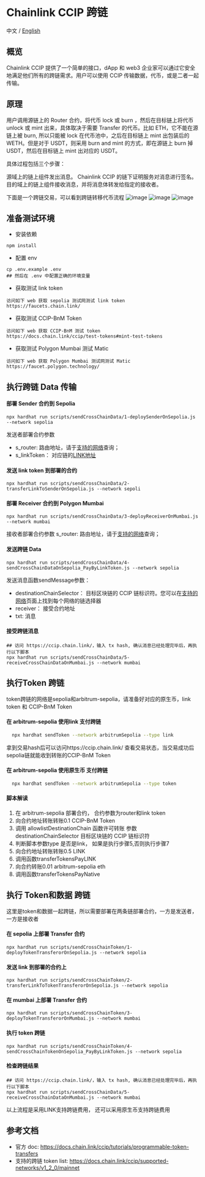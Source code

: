 # Chainlink CCIP 跨链

中文 / [English](./README.md)

## 概览

Chainlink CCIP 提供了一个简单的接口，dApp 和 web3 企业家可以通过它安全地满足他们所有的跨链需求。用户可以使用 CCIP 传输数据，代币，或是二者一起传输。

## 原理

用户调用源链上的 Router 合约，将代币 lock 或 burn ，然后在目标链上将代币 unlock 或 mint 出来，具体取决于需要 Transfer 的代币。比如 ETH，它不能在源链上被 burn, 所以只能被 lock 在代币池中，之后在目标链上 mint 出包装后的 WETH。但是对于 USDT，则采用 burn and mint 的方式，即在源链上 burn 掉 USDT，然后在目标链上 mint 出对应的 USDT。

具体过程包括三个步骤：

源域上的链上组件发出消息。
Chainlink CCIP 的链下证明服务对消息进行签名。
目的域上的链上组件接收消息，并将消息体转发给指定的接收者。

下面是一个跨链交易，可以看到跨链转移代币流程
![image](./images/1723272417165.jpg)
![image](./images/1723272468861.jpg)
![image](./images/1723272503699.jpg)

## 准备测试环境

- 安装依赖

```
npm install
```

- 配置 env

```
cp .env.example .env
## 然后在 .env 中配置正确的环境变量
```

- 获取测试 link token

```
访问如下 web 获取 sepolia 测试网测试 link token
https://faucets.chain.link/
```

- 获取测试 CCIP-BnM Token

```
访问如下 web 获取 CCIP-BnM 测试 token
https://docs.chain.link/ccip/test-tokens#mint-test-tokens
```

- 获取测试 Polygon Mumbai 测试 Matic

```
访问如下 web 获取 Polygon Mumbai 测试网测试 Matic
https://faucet.polygon.technology/
```

## 执行跨链 Data 传输

#### 部署 Sender 合约到 Sepolia

```
npx hardhat run scripts/sendCrossChainData/1-deploySenderOnSepolia.js --network sepolia
```

发送者部署合约参数

- s_router: 路由地址，请于[支持的网络](https://docs.chain.link/ccip/supported-networks)查询；
- s_linkToken： 对应链的[LINK地址](https://docs.chain.link/resources/link-token-contracts)

#### 发送 link token 到部署的合约

```
npx hardhat run scripts/sendCrossChainData/2-transferLinkToSenderOnSepolia.js --network sepoli
```

#### 部署 Receiver 合约到 Polygon Mumbai

```
npx hardhat run scripts/sendCrossChainData/3-deployReceiverOnMumbai.js --network mumbai
```

接收者部署合约参数
s_router: 路由地址，请于[支持的网络](https://docs.chain.link/ccip/supported-networks)查询；

#### 发送跨链 Data

```
npx hardhat run scripts/sendCrossChainData/4-sendCrossChainDataOnSepolia_PayByLinkToken.js --network sepolia
```

发送消息函数sendMessage参数：

- destinationChainSelector： 目标区块链的 CCIP 链标识符。您可以在[支持的网络](https://docs.chain.link/ccip/supported-networks)页面上找到每个网络的链选择器
- receiver： 接受合约地址
- txt: 消息

#### 接受跨链消息

```
## 访问 https://ccip.chain.link/，输入 tx hash, 确认消息已经处理完毕后，再执行以下脚本
npx hardhat run scripts/sendCrossChainData/5-receiveCrossChainDataOnMumbai.js --network mumbai
```

## 执行Token 跨链

token跨链的网络是sepolia和arbitrum-sepolia，请准备好对应的原生币，link token 和 CCIP-BnM Token

#### 在 arbitrum-sepolia 使用link 支付跨链

```sh
  npx hardhat sendToken --network arbitrumSepolia --type link
```

拿到交易hash后可以访问https://ccip.chain.link/ 查看交易状态，当交易成功后sepolia链就能收到转账的CCIP-BnM Token

#### 在 arbitrum-sepolia 使用原生币 支付跨链

```sh
  npx hardhat sendToken --network arbitrumSepolia --type token
```

#### 脚本解读

1. 在 arbitrum-sepolia 部署合约， 合约参数为router和link token
2. 向合约地址转账转账0.1 CCIP-BnM Token
3. 调用 allowlistDestinationChain 函数许可转账 参数destinationChainSelector 目标区块链的 CCIP 链标识符
4. 判断脚本参数type 是否是link， 如果是执行步骤5,否则执行步骤7
5. 向合约地址转账转账0.5 LINK
6. 调用函数transferTokensPayLINK
7. 向合约转账0.01 arbitrum-sepolia eth
8. 调用函数transferTokensPayNative

## 执行 Token和数据 跨链

这里是token和数据一起跨链，所以需要部署在两条链部署合约，一方是发送者，一方是接收者

#### 在 sepolia 上部署 Transfer 合约

```
npx hardhat run scripts/sendCrossChainToken/1-deployTokenTransferorOnSepolia.js --network sepolia
```

#### 发送 link 到部署的合约上

```
npx hardhat run scripts/sendCrossChainToken/2-transferLinkToTokenTransferorOnSepolia.js --network sepolia
```

#### 在 mumbai 上部署 Transfer 合约

```
npx hardhat run scripts/sendCrossChainToken/3-deployTokenTransferorOnMumbai.js --network mumbai
```

#### 执行 token 跨链

```
npx hardhat run scripts/sendCrossChainToken/4-sendCrossChainTokenOnSepolia_PayByLinkToken.js --network sepolia
```

#### 检查跨链结果

```
## 访问 https://ccip.chain.link/，输入 tx hash, 确认消息已经处理完毕后，再执行以下脚本
npx hardhat run scripts/sendCrossChainData/5-receiveCrossChainDataOnMumbai.js --network mumbai
```

以上流程是采用LINK支持跨链费用， 还可以采用原生币支持跨链费用

## 参考文档

- 官方 doc: https://docs.chain.link/ccip/tutorials/programmable-token-transfers
- 支持的跨链 token list: https://docs.chain.link/ccip/supported-networks/v1_2_0/mainnet
